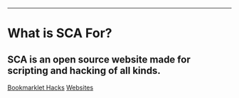 ---
# **What is SCA For?**
## SCA is an open source website made for scripting and hacking of all kinds.

[Bookmarklet Hacks](bookmarklets.md) [Websites](websites.md)

